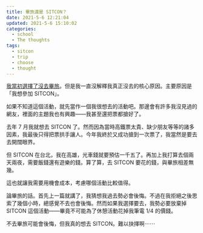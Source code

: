 ```yaml
---
title: 畢旅還是 SITCON？
date: 2021-5-6 12:21:04
updated: 2021-5-6 15:10:02
categories:
  - school
  - The thoughts
tags:
  - sitcon
  - trip
  - choose
  - thought
---
```


[我當初選擇了沒去畢旅](https://blog.pan93.tk/give-up-a-trip/)。但是我一直沒解釋我真正沒去的核心原因。主要原因是「我想參加 SITCON」。

如果不知道這個活動，就先當作一個我很想去的活動吧。那邊會有許多我沒見過的網友，裡面的主題我也有興趣——我甚至還把票都搶好了。

去年 7 月我就想去 SITCON 了。然而因為當時高鐵票太貴、缺少朋友等等的諸多因素，我最後只得把票拱手讓人。今年我終於又成功搶到一次票了，我當然是要去去開闊眼界。

但 SITCON 在台北，我在高雄，光車錢就要預估一千五了。再加上我打算去個兩天兩夜，需要飯錢還有遊樂的錢。算了算，去 SITCON 要花的錢，與畢旅相差無幾。

這也就讓我需要用機會成本，考慮哪個活動比較值得。

論畢旅的話。首先上一篇就講了，我猜想我過去勢必會後悔。不過在我拒絕之後思索了幾個小時，總感覺不去也會後悔。然而如果我選擇要去，我勢必要放棄掉 SITCON 這個活動——畢竟不可能為了休憩活動花掉我筆電 1/4 的價錢。

不去畢旅可能會後悔，但我真的想去 SITCON。難以抉擇啊⋯⋯
